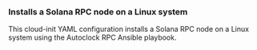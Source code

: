 ### Installs a Solana RPC node on a Linux system

This cloud-init YAML configuration installs a Solana RPC node on a Linux system using the Autoclock RPC Ansible playbook.